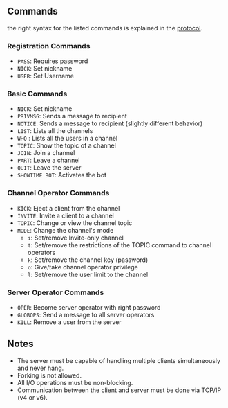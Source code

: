## Commands
the right syntax for the listed commands is explained in the [protocol](https://datatracker.ietf.org/doc/html/rfc1459#section-4.4.2). 

### Registration Commands

* `PASS`: Requires password
* `NICK`: Set nickname
* `USER`: Set Username

### Basic Commands

* `NICK`: Set nickname
* `PRIVMSG`: Sends a message to recipient
* `NOTICE`: Sends a message to recipient (slightly different behavior)
* `LIST`: Lists all the channels
* `WHO` : Lists all the users in a channel
* `TOPIC`: Show the topic of a channel
* `JOIN`: Join a channel
* `PART`: Leave a channel
* `QUIT`: Leave the server
* `SHOWTIME BOT`: Activates the bot

### Channel Operator Commands

* `KICK`: Eject a client from the channel
* `INVITE`: Invite a client to a channel
* `TOPIC`: Change or view the channel topic
* `MODE`: Change the channel's mode
  * `i`: Set/remove Invite-only channel
  * `t`: Set/remove the restrictions of the TOPIC command to channel operators
  * `k`: Set/remove the channel key (password)
  * `o`: Give/take channel operator privilege
  * `l`: Set/remove the user limit to the channel

### Server Operator Commands

* `OPER`: Become server operator with right password
* `GLOBOPS`: Send a message to all server operators
* `KILL`: Remove a user from the server

## Notes

* The server must be capable of handling multiple clients simultaneously and never hang.
* Forking is not allowed.
* All I/O operations must be non-blocking.
* Communication between the client and server must be done via TCP/IP (v4 or v6).
